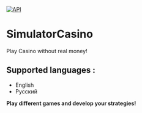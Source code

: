 [![API](https://img.shields.io/badge/API-21%2B-brightgreen.svg?style=flat)](https://android-arsenal.com/api?level=21)
# SimulatorCasino
Play Casino without real money!

## Supported languages :

* English
* Русский

**Play different games and develop your strategies!**
